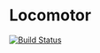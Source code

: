 # Locomotor

[![Build Status](https://travis-ci.org/michaelmior/locomotor.svg?branch=master)](https://travis-ci.org/michaelmior/locomotor)
